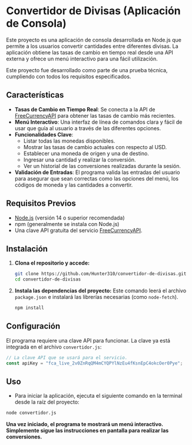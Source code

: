 # Convertidor de Divisas (Aplicación de Consola)

Este proyecto es una aplicación de consola desarrollada en Node.js que permite a los usuarios convertir cantidades entre diferentes divisas. La aplicación obtiene las tasas de cambio en tiempo real desde una API externa y ofrece un menú interactivo para una fácil utilización.

Este proyecto fue desarrollado como parte de una prueba técnica, cumpliendo con todos los requisitos especificados.

## Características

- **Tasas de Cambio en Tiempo Real**: Se conecta a la API de [FreeCurrencyAPI](https://freecurrencyapi.com/) para obtener las tasas de cambio más recientes.
- **Menú Interactivo**: Una interfaz de línea de comandos clara y fácil de usar que guía al usuario a través de las diferentes opciones.
- **Funcionalidades Clave**:
    - Listar todas las monedas disponibles.
    - Mostrar las tasas de cambio actuales con respecto al USD.
    - Establecer una moneda de origen y una de destino.
    - Ingresar una cantidad y realizar la conversión.
    - Ver un historial de las conversiones realizadas durante la sesión.
- **Validación de Entradas**: El programa valida las entradas del usuario para asegurar que sean correctas como las opciones del menú, los códigos de moneda y las cantidades a convertir.

## Requisitos Previos

- [Node.js](https://nodejs.org/) (versión 14 o superior recomendada)
- npm (generalmente se instala con Node.js)
- Una clave API gratuita del servicio [FreeCurrencyAPI](https://freecurrencyapi.com/).

## Instalación

1.  **Clona el repositorio y accede:**
    ```bash
    git clone https://github.com/Hunter310/convertidor-de-divisas.git
    cd convertidor-de-divisas
    ```

2.  **Instala las dependencias del proyecto:**
    Este comando leerá el archivo `package.json` e instalará las librerías necesarias (como `node-fetch`).
    ```bash
    npm install
    ```

## Configuración

El programa requiere una clave API para funcionar. La clave ya está integrada en el archivo `convertidor.js`:

```javascript
// La clave API que se usará para el servicio.
const apiKey = "fca_live_2v0ZnRqQM4mCYQPYlNzEu4fKsnEpC4okcOer0Pye";
```
## Uso
- Para iniciar la aplicación, ejecuta el siguiente comando en la terminal desde la raíz del proyecto:
```bash
node convertidor.js
```
**Una vez iniciado, el programa te mostrará un menú interactivo. Simplemente sigue las instrucciones en pantalla para realizar las conversiones.**
